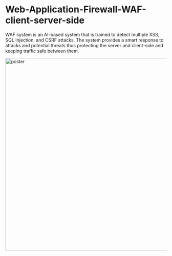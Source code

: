 # Web-Application-Firewall-WAF-client-server-side
WAF system is an AI-based system that is trained to detect multiple XSS, SQL Injection, and CSRF attacks. The system provides a smart response to attacks and potential threats thus protecting the server and client-side and keeping traffic safe between them.

<p float="center">
<img src="poster/poster.jpg" height="600" width="700" alt="poster"</img>
</p>
